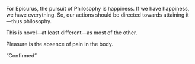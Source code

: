 For Epicurus, the pursuit of Philosophy is happiness. If we have happiness, we have everything. So, our actions should be directed towards attaining it—thus philosophy.



This is novel-–at least different—as most of the other.



Pleasure is the absence of pain in the body.

“Confirmed”